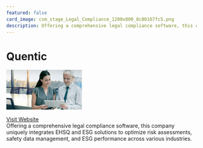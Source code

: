 ```yaml
---
featured: false
card_image: csm_stage_Legal_Compliance_1200x800_8c80167fc5.png
description: Offering a comprehensive legal compliance software, this company uniquely integrates EHSQ and ESG solutions to optimize risk assessments, safety data management, and ESG performance across various industries.
---
```


# Quentic
<img src="csm_stage_Legal_Compliance_1200x800_8c80167fc5.png" alt="Logo" style="max-width: 200px; height: auto;">

<a href="https://www.quentic.com/software/legal-compliance/">Visit Website</a>  
Offering a comprehensive legal compliance software, this company uniquely integrates EHSQ and ESG solutions to optimize risk assessments, safety data management, and ESG performance across various industries.
